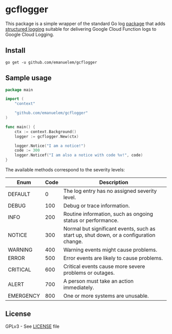# gcflogger
This package is a simple wrapper of the standard Go log [package](https://golang.org/pkg/log/) that adds [structured logging](https://cloud.google.com/logging/docs/structured-logging) suitable for delivering Google Cloud Function logs to Google Cloud Logging.

## Install
```
go get -u github.com/emanuelem/gcflogger
```

## Sample usage
```go
package main

import (
	"context"

	"github.com/emanuelem/gcflogger"
)

func main() {
	ctx := context.Background()
	logger := gcflogger.New(ctx)

	logger.Notice("I am a notice!")
	code := 300
	logger.Noticef("I am also a notice with code %v!", code)
}
```

The available methods correspond to the severity levels:

| Enum      | Code | Description |
| ----------|------| ------------|
| DEFAULT   | 0    | The log entry has no assigned severity level. |
| DEBUG     | 100  | Debug or trace information. |
| INFO      | 200  | Routine information, such as ongoing status or performance. |
| NOTICE    | 300  | Normal but significant events, such as start up, shut down, or a configuration change. |
| WARNING   | 400  | Warning events might cause problems. |
| ERROR     | 500  | Error events are likely to cause problems. |
| CRITICAL  | 600  | Critical events cause more severe problems or outages. |
| ALERT     | 700  | A person must take an action immediately. |
| EMERGENCY | 800  | One or more systems are unusable. |

## License
GPLv3 - See [LICENSE][license] file

[license]: https://github.com/emanuelem/gcflogger/blob/master/LICENSE